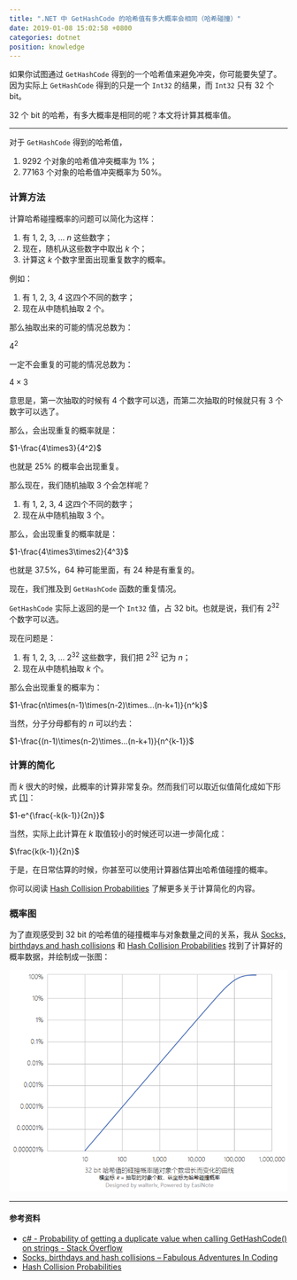 ```yaml
---
title: ".NET 中 GetHashCode 的哈希值有多大概率会相同（哈希碰撞）"
date: 2019-01-08 15:02:58 +0800
categories: dotnet
position: knowledge
---
```


如果你试图通过 `GetHashCode` 得到的一个哈希值来避免冲突，你可能要失望了。因为实际上 `GetHashCode` 得到的只是一个 `Int32` 的结果，而 `Int32` 只有 32 个 bit。

32 个 bit 的哈希，有多大概率是相同的呢？本文将计算其概率值。

---

对于 `GetHashCode` 得到的哈希值，

1. 9292 个对象的哈希值冲突概率为 1%；
1. 77163 个对象的哈希值冲突概率为 50%。

<div id="toc"></div>

### 计算方法

计算哈希碰撞概率的问题可以简化为这样：

1. 有 1, 2, 3, ... $n$ 这些数字；
1. 现在，随机从这些数字中取出 $k$ 个；
1. 计算这 $k$ 个数字里面出现重复数字的概率。

例如：

1. 有 1, 2, 3, 4 这四个不同的数字；
1. 现在从中随机抽取 2 个。

那么抽取出来的可能的情况总数为：

$4^2$

一定不会重复的可能的情况总数为：

$4\times3$

意思是，第一次抽取的时候有 4 个数字可以选，而第二次抽取的时候就只有 3 个数字可以选了。

那么，会出现重复的概率就是：

$1-\frac{4\times3}{4^2}$

也就是 25% 的概率会出现重复。

那么现在，我们随机抽取 3 个会怎样呢？

1. 有 1, 2, 3, 4 这四个不同的数字；
1. 现在从中随机抽取 3 个。

那么，会出现重复的概率就是：

$1-\frac{4\times3\times2}{4^3}$

也就是 37.5%，64 种可能里面，有 24 种是有重复的。

现在，我们推及到 `GetHashCode` 函数的重复情况。

`GetHashCode` 实际上返回的是一个 `Int32` 值，占 32 bit。也就是说，我们有 $2^{32}$ 个数字可以选。

现在问题是：

1. 有 1, 2, 3, ... $2^{32}$ 这些数字，我们把 $2^{32}$ 记为 $n$；
1. 现在从中随机抽取 $k$ 个。

那么会出现重复的概率为：

$1-\frac{n\times(n-1)\times(n-2)\times...(n-k+1)}{n^k}$

当然，分子分母都有的 $n$ 可以约去：

$1-\frac{(n-1)\times(n-2)\times...(n-k+1)}{n^{k-1}}$

### 计算的简化

而 $k$ 很大的时候，此概率的计算非常复杂。然而我们可以取近似值简化成如下形式 [[1]][x]：

$1-e^{\frac{-k(k-1)}{2n}}$

当然，实际上此计算在 $k$ 取值较小的时候还可以进一步简化成：

$\frac{k(k-1)}{2n}$

于是，在日常估算的时候，你甚至可以使用计算器估算出哈希值碰撞的概率。

你可以阅读 [Hash Collision Probabilities](https://preshing.com/20110504/hash-collision-probabilities/) 了解更多关于计算简化的内容。

### 概率图

为了直观感受到 32 bit 的哈希值的碰撞概率与对象数量之间的关系，我从 [Socks, birthdays and hash collisions](https://blogs.msdn.microsoft.com/ericlippert/2010/03/22/socks-birthdays-and-hash-collisions/) 和 [Hash Collision Probabilities](https://preshing.com/20110504/hash-collision-probabilities/) 找到了计算好的概率数据，并绘制成一张图：

![32 bit 的哈希值碰撞概率图](/static/posts/2019-01-08-14-51-31.png)

---

#### 参考资料

- [c# - Probability of getting a duplicate value when calling GetHashCode() on strings - Stack Overflow](https://stackoverflow.com/a/7969189/6233938)
- [Socks, birthdays and hash collisions – Fabulous Adventures In Coding](https://blogs.msdn.microsoft.com/ericlippert/2010/03/22/socks-birthdays-and-hash-collisions/)
- [Hash Collision Probabilities](https://preshing.com/20110504/hash-collision-probabilities/)

[x]: https://preshing.com/20110504/hash-collision-probabilities/
